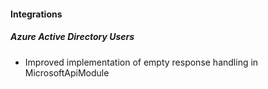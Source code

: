 
#### Integrations
##### Azure Active Directory Users
- Improved implementation of empty response handling in MicrosoftApiModule 

